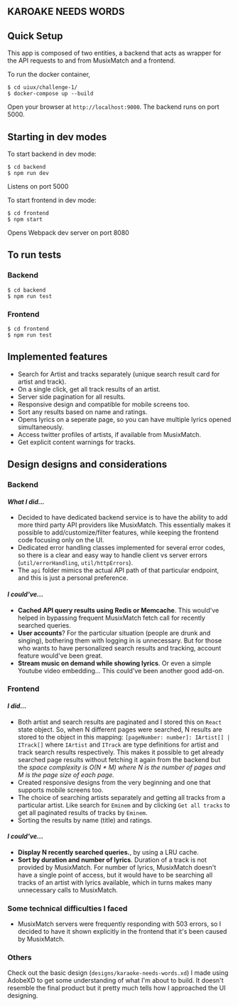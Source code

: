 ## KAROAKE NEEDS WORDS

## Quick Setup

This app is composed of two entities, a backend that acts as wrapper for the API requests to and from MusixMatch and a frontend.

To run the docker container,

    $ cd uiux/challenge-1/
    $ docker-compose up --build

Open your browser at `http://localhost:9000`. The backend runs on port 5000.

## Starting in dev modes

To start backend in dev mode:

    $ cd backend
    $ npm run dev

Listens on port 5000

To start frontend in dev mode:

    $ cd frontend
    $ npm start

Opens Webpack dev server on port 8080

## To run tests

### Backend

    $ cd backend
    $ npm run test

### Frontend

    $ cd frontend
    $ npm run test

## Implemented features

- Search for Artist and tracks separately (unique search result card for artist and track).
- On a single click, get all track results of an artist.
- Server side pagination for all results.
- Responsive design and compatible for mobile screens too.
- Sort any results based on name and ratings.
- Opens lyrics on a seperate page, so you can have multiple lyrics opened simultaneously.
- Access twitter profiles of artists, if available from MusixMatch.
- Get explicit content warnings for tracks.

## Design designs and considerations

### Backend

#### _What I did..._

- Decided to have dedicated backend service is to have the ability to add more third party API providers like MusixMatch. This essentially makes it possible to add/customize/filter features, while keeping the frontend code focusing only on the UI.
- Dedicated error handling classes implemented for several error codes, so there is a clear and easy way to handle client vs server errors (`util/errorHandling`, `util/httpErrors`).
- The `api` folder mimics the actual API path of that particular endpoint, and this is just a personal preference.

#### _I could've..._

- **Cached API query results using Redis or Memcache**. This would've helped in bypassing frequent MusixMatch fetch call for recently searched queries.
- **User accounts**? For the particular situation (people are drunk and singing), bothering them with logging in is unnecessary. But for those who wants to have personalized search results and tracking, account feature would've been great.
- **Stream music on demand while showing lyrics**. Or even a simple Youtube video embedding...
  This could've been another good add-on.

### Frontend

#### _I did..._

- Both artist and search results are paginated and I stored this on `React` state object. So, when N different pages were searched, N results are stored to the object in this mapping: `[pageNumber: number]: IArtist[] | ITrack[]` where `IArtist` and `ITrack` are type definitions for artist and track search results respectively. This makes it possible to get already searched page results without fetching it again from the backend but the _space complexity is O(N \* M) where N is the number of pages and M is the page size of each page._
- Created responsive designs from the very beginning and one that supports mobile screens too.
- The choice of searching artists separately and getting all tracks from a particular artist. Like search for `Eminem` and by clicking `Get all tracks` to get all paginated results of tracks by `Eminem`.
- Sorting the results by name (title) and ratings.

#### _I could've..._

- **Display N recently searched queries.**, by using a LRU cache.
- **Sort by duration and number of lyrics**. Duration of a track is not provided by MusixMatch. For number of lyrics, MusixMatch doesn't have a single point of access, but it would have to be searching all tracks of an artist with lyrics available, which in turns makes many unnecessary calls to MusixMatch.

### Some technical difficulties I faced

- MusixMatch servers were frequently responding with 503 errors, so I decided to have it shown explicitly in the frontend that it's been caused by MusixMatch.

### Others

Check out the basic design (`designs/karaoke-needs-words.xd`) I made using AdobeXD to get some understanding of what I'm about to build. It doesn't resemble the final product but it pretty much tells how I approached the UI designing.
